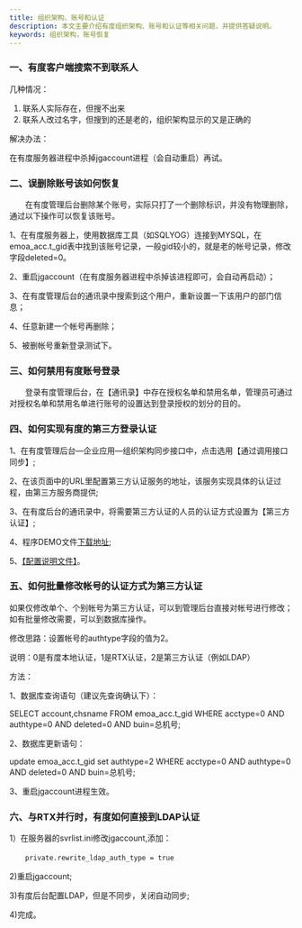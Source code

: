 ```yaml
---
title: 组织架构、账号和认证
description: 本文主要介绍有度组织架构、账号和认证等相关问题，并提供答疑说明。
keywords: 组织架构，账号恢复
---
```


### 一、有度客户端搜索不到联系人
几种情况：

1. 联系人实际存在，但搜不出来
2. 联系人改过名字，但搜到的还是老的，组织架构显示的又是正确的

解决办法：

在有度服务器进程中杀掉jgaccount进程（会自动重启）再试。

### 二、误删除账号该如何恢复

　　在有度管理后台删除某个账号，实际只打了一个删除标识，并没有物理删除，通过以下操作可以恢复该账号。

1、在有度服务器上，使用数据库工具（如SQLYOG）连接到MYSQL，在emoa_acc.t_gid表中找到该账号记录，一般gid较小的，就是老的帐号记录，修改字段deleted=0。

2、重启jgaccount（在有度服务器进程中杀掉该进程即可，会自动再启动）；

3、在有度管理后台的通讯录中搜索到这个用户，重新设置一下该用户的部门信息；

4、任意新建一个帐号再删除；

5、被删帐号重新登录测试下。

### 三、如何禁用有度账号登录

　　登录有度管理后台，在【通讯录】中存在授权名单和禁用名单，管理员可通过对授权名单和禁用名单进行账号的设置达到登录授权的划分的目的。



### 四、如何实现有度的第三方登录认证

1、在有度管理后台—企业应用—组织架构同步接口中，点击选用【通过调用接口同步】;

2、在该页面中的URL里配置第三方认证服务的地址，该服务实现具体的认证过程，由第三方服务商提供;

3、在有度后台的通讯录中，将需要第三方认证的人员的认证方式设置为【第三方认证】;

4、程序DEMO文件[下载地址](https://github.com/youduim/authdemo);

5、[【配置说明文件】](https://teams.cindacode.com/download/attachments/1902991/有度第三方登录认证配置说明.docx?version=1&modificationDate=1560411171999&api=v2)。



### 五、如何批量修改帐号的认证方式为第三方认证

如果仅修改单个、个别帐号为第三方认证，可以到管理后台直接对帐号进行修改；如有批量修改需要，可以到数据库操作。

修改思路：设置帐号的authtype字段的值为2。

说明：0是有度本地认证，1是RTX认证，2是第三方认证（例如LDAP）

方法：

1、数据库查询语句（建议先查询确认下）：

SELECT account,chsname FROM emoa_acc.t_gid WHERE acctype=0 AND authtype=0 AND deleted=0 AND buin=总机号;

2、数据库更新语句：

update emoa_acc.t_gid set authtype=2 WHERE acctype=0 AND authtype=0 AND deleted=0 AND buin=总机号;

3、重启jgaccount进程生效。



### 六、与RTX并行时，有度如何直接到LDAP认证

1）在服务器的svrlist.ini修改jgaccount,添加：

　　`private.rewrite_ldap_auth_type = true`

2)重启jgaccount;

3)有度后台配置LDAP，但是不同步，关闭自动同步;

4)完成。